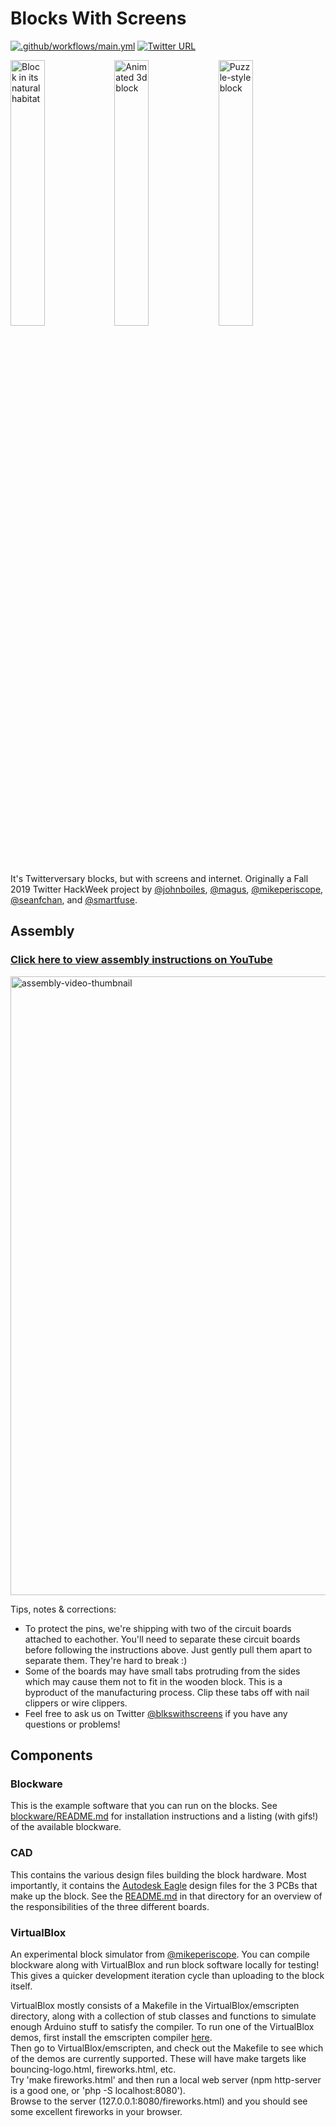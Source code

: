 # Blocks With Screens

[![.github/workflows/main.yml](https://github.com/bountylabs/blocks-with-screens/actions/workflows/main.yml/badge.svg)](https://github.com/bountylabs/blocks-with-screens/actions/workflows/main.yml) [![Twitter URL](https://img.shields.io/twitter/url/https/twitter.com/blkswithscreens.svg?style=social&label=%40blkswithscreens)](https://twitter.com/blkswithscreens)

<img alt="Block in its natural habitat" src="https://user-images.githubusercontent.com/218876/99318095-f08e0780-281b-11eb-9c59-674a2c463fbb.jpeg" width="33%"><img alt="Animated 3d block" src="https://user-images.githubusercontent.com/218876/99320417-70b66c00-2820-11eb-983f-6c3783336583.gif" width="33%"><img alt="Puzzle-style block" src="https://user-images.githubusercontent.com/218876/99320816-4b762d80-2821-11eb-8898-2ba34d075f10.jpg" width="33%">

It's Twitterversary blocks, but with screens and internet. Originally a Fall 2019 Twitter HackWeek project by [@johnboiles](https://github.com/johnboiles), [@magus](https://github.com/magus), [@mikeperiscope](https://github.com/mikeperiscope), [@seanfchan](https://github.com/seanfchan), and [@smartfuse](https://github.com/smartfuse).

## Assembly

### [**Click here to view assembly instructions on YouTube**](https://youtu.be/LxgdhXQPZw0)

<a href="https://youtu.be/LxgdhXQPZw0" target="_blank">
  <img width="990" alt="assembly-video-thumbnail" src="https://user-images.githubusercontent.com/290084/140593898-c1b5b431-b42b-4ffd-b91d-24ff13c8175f.png">
</a>

Tips, notes & corrections:
* To protect the pins, we're shipping with two of the circuit boards attached to eachother. You'll need to separate these circuit boards before following the instructions above. Just gently pull them apart to separate them. They're hard to break :)
* Some of the boards may have small tabs protruding from the sides which may cause them not to fit in the wooden block. This is a byproduct of the manufacturing process. Clip these tabs off with nail clippers or wire clippers.
* Feel free to ask us on Twitter [@blkswithscreens](https://twitter.com/blkswithscreens) if you have any questions or problems!

## Components

### Blockware

This is the example software that you can run on the blocks. See [blockware/README.md](https://github.com/bountylabs/blocks-with-screens/blob/main/blockware/README.md) for installation instructions and a listing (with gifs!) of the available blockware.

### CAD

This contains the various design files building the block hardware. Most importantly, it contains the [Autodesk Eagle](https://www.autodesk.com/products/eagle/free-download) design files for the 3 PCBs that make up the block. See the [README.md](https://github.com/bountylabs/blocks-with-screens/blob/main/cad/pcb/README.md) in that directory for an overview of the responsibilities of the three different boards.

### VirtualBlox

An experimental block simulator from [@mikeperiscope](github.com/mikeperiscope). You can compile blockware along with VirtualBlox and run block software locally for testing! This gives a quicker development iteration cycle than uploading to the block itself.

VirtualBlox mostly consists of a Makefile in the VirtualBlox/emscripten directory, along with a collection of stub classes and functions to simulate enough Arduino stuff to satisfy the compiler. To run one of the VirtualBlox demos, first install the emscripten compiler [here](https://emscripten.org/docs/getting_started/downloads.html).  
Then go to VirtualBlox/emscripten, and check out the Makefile to see which of the demos are currently supported. These will have make targets like bouncing-logo.html, fireworks.html, etc.  
Try 'make fireworks.html' and then run a local web server (npm http-server is a good one, or 'php -S localhost:8080').  
Browse to the server (127.0.0.1:8080/fireworks.html) and you should see some excellent fireworks in your browser.
